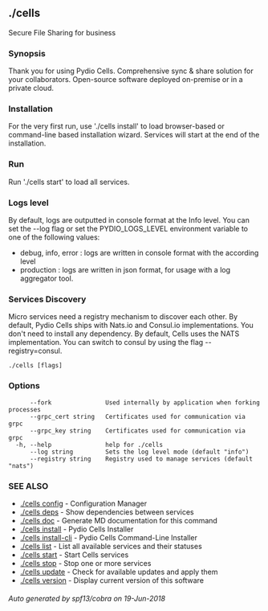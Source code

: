 ## ./cells

Secure File Sharing for business

### Synopsis

Thank you for using Pydio Cells.
Comprehensive sync & share solution for your collaborators. Open-source software deployed on-premise or in a private cloud.

### Installation

For the very first run, use './cells install' to load browser-based or command-line based installation wizard. Services
will start at the end of the installation.

### Run

Run './cells start' to load all services.

### Logs level

By default, logs are outputted in console format at the Info level. You can set the --log flag or set the PYDIO_LOGS_LEVEL environment
variable to one of the following values:
 - debug, info, error : logs are written in console format with the according level
 - production : logs are written in json format, for usage with a log aggregator tool.

### Services Discovery

Micro services need a registry mechanism to discover each other. By default, Pydio Cells ships with Nats.io and Consul.io implementations.
You don't need to install any dependency. By default, Cells uses the NATS implementation. You can switch to consul by using
the flag --registry=consul.



```
./cells [flags]
```

### Options

```
      --fork               Used internally by application when forking processes
      --grpc_cert string   Certificates used for communication via grpc
      --grpc_key string    Certificates used for communication via grpc
  -h, --help               help for ./cells
      --log string         Sets the log level mode (default "info")
      --registry string    Registry used to manage services (default "nats")
```

### SEE ALSO

* [./cells config](./cells-config)	 - Configuration Manager
* [./cells deps](./cells-deps)	 - Show dependencies between services
* [./cells doc](./cells-doc)	 - Generate MD documentation for this command
* [./cells install](./cells-install)	 - Pydio Cells Installer
* [./cells install-cli](./cells-install-cli)	 - Pydio Cells Command-Line Installer
* [./cells list](./cells-list)	 - List all available services and their statuses
* [./cells start](./cells-start)	 - Start Cells services
* [./cells stop](./cells-stop)	 - Stop one or more services
* [./cells update](./cells-update)	 - Check for available updates and apply them
* [./cells version](./cells-version)	 - Display current version of this software

###### Auto generated by spf13/cobra on 19-Jun-2018

